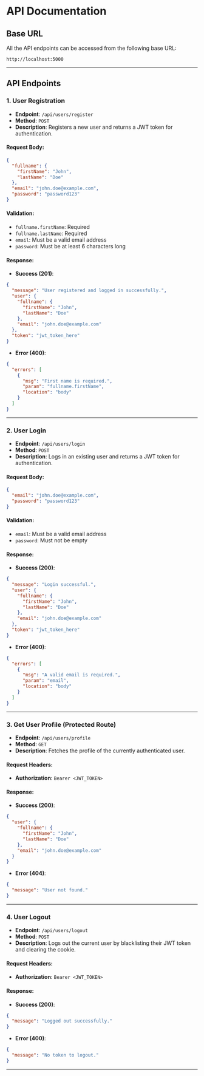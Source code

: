 
# API Documentation

## Base URL

All the API endpoints can be accessed from the following base URL:

```
http://localhost:5000
```

---

## API Endpoints

### 1. **User Registration**

- **Endpoint**: `/api/users/register`
- **Method**: `POST`
- **Description**: Registers a new user and returns a JWT token for authentication.

#### Request Body:
```json
{
  "fullname": {
    "firstName": "John",
    "lastName": "Doe"
  },
  "email": "john.doe@example.com",
  "password": "password123"
}
```

#### Validation:
- `fullname.firstName`: Required
- `fullname.lastName`: Required
- `email`: Must be a valid email address
- `password`: Must be at least 6 characters long

#### Response:
- **Success (201)**:
```json
{
  "message": "User registered and logged in successfully.",
  "user": {
    "fullname": {
      "firstName": "John",
      "lastName": "Doe"
    },
    "email": "john.doe@example.com"
  },
  "token": "jwt_token_here"
}
```

- **Error (400)**:
```json
{
  "errors": [
    {
      "msg": "First name is required.",
      "param": "fullname.firstName",
      "location": "body"
    }
  ]
}
```

---

### 2. **User Login**

- **Endpoint**: `/api/users/login`
- **Method**: `POST`
- **Description**: Logs in an existing user and returns a JWT token for authentication.

#### Request Body:
```json
{
  "email": "john.doe@example.com",
  "password": "password123"
}
```

#### Validation:
- `email`: Must be a valid email address
- `password`: Must not be empty

#### Response:
- **Success (200)**:
```json
{
  "message": "Login successful.",
  "user": {
    "fullname": {
      "firstName": "John",
      "lastName": "Doe"
    },
    "email": "john.doe@example.com"
  },
  "token": "jwt_token_here"
}
```

- **Error (400)**:
```json
{
  "errors": [
    {
      "msg": "A valid email is required.",
      "param": "email",
      "location": "body"
    }
  ]
}
```

---

### 3. **Get User Profile (Protected Route)**

- **Endpoint**: `/api/users/profile`
- **Method**: `GET`
- **Description**: Fetches the profile of the currently authenticated user.

#### Request Headers:
- **Authorization**: `Bearer <JWT_TOKEN>`

#### Response:
- **Success (200)**:
```json
{
  "user": {
    "fullname": {
      "firstName": "John",
      "lastName": "Doe"
    },
    "email": "john.doe@example.com"
  }
}
```

- **Error (404)**:
```json
{
  "message": "User not found."
}
```

---

### 4. **User Logout**

- **Endpoint**: `/api/users/logout`
- **Method**: `POST`
- **Description**: Logs out the current user by blacklisting their JWT token and clearing the cookie.

#### Request Headers:
- **Authorization**: `Bearer <JWT_TOKEN>`

#### Response:
- **Success (200)**:
```json
{
  "message": "Logged out successfully."
}
```

- **Error (400)**:
```json
{
  "message": "No token to logout."
}
```

---
